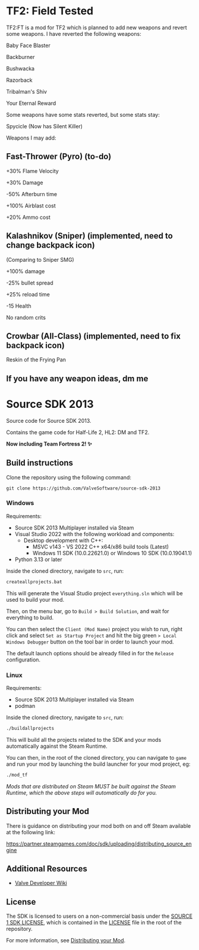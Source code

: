 # TF2: Field Tested

TF2:FT is a mod for TF2 which is planned to add new weapons and revert some weapons.
I have reverted the following weapons:

Baby Face Blaster

Backburner

Bushwacka

Razorback

Tribalman's Shiv

Your Eternal Reward



Some weapons have some stats reverted, but some stats stay:

Spycicle (Now has Silent Killer)

Weapons I may add:


## Fast-Thrower (Pyro) (to-do)

+30% Flame Velocity

+30% Damage

-50% Afterburn time

+100% Airblast cost

+20% Ammo cost


## Kalashnikov (Sniper) (implemented, need to change backpack icon)

(Comparing to Sniper SMG)

+100% damage

-25% bullet spread

+25% reload time

-15 Health

No random crits

## Crowbar (All-Class) (implemented, need to fix backpack icon)

Reskin of the Frying Pan


## If you have any weapon ideas, dm me

# Source SDK 2013

Source code for Source SDK 2013.

Contains the game code for Half-Life 2, HL2: DM and TF2.

**Now including Team Fortress 2! ✨**

## Build instructions

Clone the repository using the following command:

`git clone https://github.com/ValveSoftware/source-sdk-2013`

### Windows

Requirements:
 - Source SDK 2013 Multiplayer installed via Steam
 - Visual Studio 2022 with the following workload and components:
   - Desktop development with C++:
     - MSVC v143 - VS 2022 C++ x64/x86 build tools (Latest)
     - Windows 11 SDK (10.0.22621.0) or Windows 10 SDK (10.0.19041.1)
 - Python 3.13 or later

Inside the cloned directory, navigate to `src`, run:
```bat
createallprojects.bat
```
This will generate the Visual Studio project `everything.sln` which will be used to build your mod.

Then, on the menu bar, go to `Build > Build Solution`, and wait for everything to build.

You can then select the `Client (Mod Name)` project you wish to run, right click and select `Set as Startup Project` and hit the big green `> Local Windows Debugger` button on the tool bar in order to launch your mod.

The default launch options should be already filled in for the `Release` configuration.

### Linux

Requirements:
 - Source SDK 2013 Multiplayer installed via Steam
 - podman

Inside the cloned directory, navigate to `src`, run:
```bash
./buildallprojects
```

This will build all the projects related to the SDK and your mods automatically against the Steam Runtime.

You can then, in the root of the cloned directory, you can navigate to `game` and run your mod by launching the build launcher for your mod project, eg:
```bash
./mod_tf
```

*Mods that are distributed on Steam MUST be built against the Steam Runtime, which the above steps will automatically do for you.*

## Distributing your Mod

There is guidance on distributing your mod both on and off Steam available at the following link:

https://partner.steamgames.com/doc/sdk/uploading/distributing_source_engine

## Additional Resources

- [Valve Developer Wiki](https://developer.valvesoftware.com/wiki/Source_SDK_2013)

## License

The SDK is licensed to users on a non-commercial basis under the [SOURCE 1 SDK LICENSE](LICENSE), which is contained in the [LICENSE](LICENSE) file in the root of the repository.

For more information, see [Distributing your Mod](#markdown-header-distributing-your-mod).

